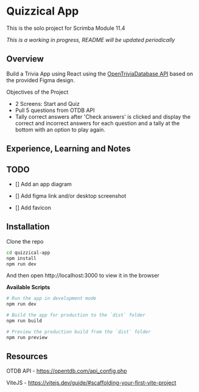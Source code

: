 # Quizzical App

This is the solo project for Scrimba Module 11.4

_This is a working in progress, README will be updated periodically_

## Overview

Build a Trivia App using React using the [OpenTriviaDatabase API](https://opentdb.com/) based on the provided Figma design.

Objectives of the Project

- 2 Screens: Start and Quiz
- Pull 5 questions from OTDB API
- Tally correct answers after 'Check answers' is clicked and display the correct and incorrect answers for each question and a tally at the bottom with an option to play again.

## Experience, Learning and Notes

## TODO

- [] Add an app diagram

- [] Add figma link and/or desktop screenshot

- [] Add favicon

## Installation

Clone the repo

```bash
cd quizzical-app
npm install
npm run dev
```

And then open http://localhost:3000 to view it in the browser

**Available Scripts**

```bash
# Run the app in development mode
npm run dev

# Build the app for production to the `dist` folder
npm run build

# Preview the production build from the `dist` folder
npm run preview

```

## Resources

OTDB API - https://opentdb.com/api_config.php

ViteJS - https://vitejs.dev/guide/#scaffolding-your-first-vite-project
